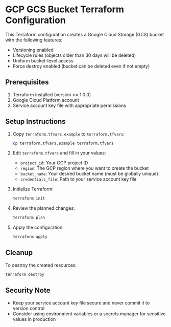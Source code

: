 # GCP GCS Bucket Terraform Configuration

This Terraform configuration creates a Google Cloud Storage (GCS) bucket with the following features:
- Versioning enabled
- Lifecycle rules (objects older than 30 days will be deleted)
- Uniform bucket-level access
- Force destroy enabled (bucket can be deleted even if not empty)

## Prerequisites

1. Terraform installed (version >= 1.0.0)
2. Google Cloud Platform account
3. Service account key file with appropriate permissions

## Setup Instructions

1. Copy `terraform.tfvars.example` to `terraform.tfvars`:
   ```bash
   cp terraform.tfvars.example terraform.tfvars
   ```

2. Edit `terraform.tfvars` and fill in your values:
   - `project_id`: Your GCP project ID
   - `region`: The GCP region where you want to create the bucket
   - `bucket_name`: Your desired bucket name (must be globally unique)
   - `credentials_file`: Path to your service account key file

3. Initialize Terraform:
   ```bash
   terraform init
   ```

4. Review the planned changes:
   ```bash
   terraform plan
   ```

5. Apply the configuration:
   ```bash
   terraform apply
   ```

## Cleanup

To destroy the created resources:
```bash
terraform destroy
```

## Security Note

- Keep your service account key file secure and never commit it to version control
- Consider using environment variables or a secrets manager for sensitive values in production 